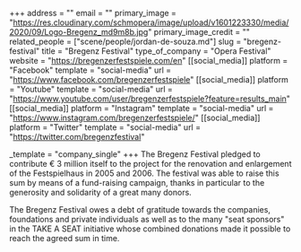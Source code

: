 +++
address = ""
email = ""
primary_image = "https://res.cloudinary.com/schmopera/image/upload/v1601223330/media/2020/09/Logo-Bregenz_md9m8b.jpg"
primary_image_credit = ""
related_people = ["scene/people/jordan-de-souza.md"]
slug = "bregenz-festival"
title = "Bregenz Festival"
type_of_company = "Opera Festival"
website = "https://bregenzerfestspiele.com/en"
[[social_media]]
platform = "Facebook"
template = "social-media"
url = "https://www.facebook.com/bregenzerfestspiele"
[[social_media]]
platform = "Youtube"
template = "social-media"
url = "https://www.youtube.com/user/bregenzerfestspiele?feature=results_main"
[[social_media]]
platform = "Instagram"
template = "social-media"
url = "https://www.instagram.com/bregenzerfestspiele/"
[[social_media]]
platform = "Twitter"
template = "social-media"
url = "https://twitter.com/bregenzfestival"

_template = "company_single"
+++
The Bregenz Festival pledged to contribute € 3 million itself to the project for the renovation and enlargement of the Festspielhaus in 2005 and 2006. The festival was able to raise this sum by means of a fund-raising campaign, thanks in particular to the generosity and solidarity of a great many donors.

The Bregenz Festival owes a debt of gratitude towards the companies, foundations and private individuals as well as to the many "seat sponsors" in the TAKE A SEAT initiative whose combined donations made it possible to reach the agreed sum in time.